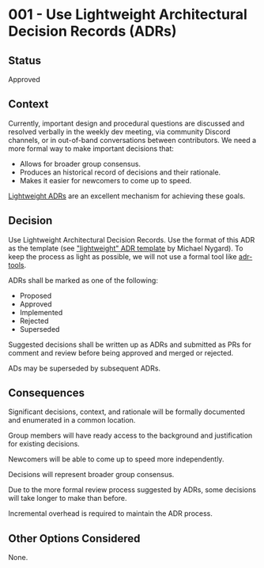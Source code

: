 # 001 - Use Lightweight Architectural Decision Records (ADRs)

## Status

Approved

## Context

Currently, important design and procedural questions are discussed and resolved verbally in the weekly dev meeting, via community Discord channels, or in out-of-band conversations between contributors. We need a more formal way to make important decisions that:

- Allows for broader group consensus.
- Produces an historical record of decisions and their rationale.
- Makes it easier for newcomers to come up to speed.

[Lightweight ADRs](https://adr.github.io/) are an excellent mechanism for achieving these goals.

## Decision

Use Lightweight Architectural Decision Records. Use the format of this ADR as the template (see ["lightweight" ADR template](https://github.com/joelparkerhenderson/architecture-decision-record/blob/main/locales/en/templates/decision-record-template-by-michael-nygard/index.md) by Michael Nygard). To keep the process as light as possible, we will not use a formal tool like [adr-tools](https://github.com/npryce/adr-tools).

ADRs shall be marked as one of the following:

- Proposed
- Approved
- Implemented
- Rejected
- Superseded

Suggested decisions shall be written up as ADRs and submitted as PRs for comment and review before being approved and merged or rejected.

ADs may be superseded by subsequent ADRs.

## Consequences

Significant decisions, context, and rationale will be formally documented and enumerated in a common location.

Group members will have ready access to the background and justification for existing decisions.

Newcomers will be able to come up to speed more independently.

Decisions will represent broader group consensus.

Due to the more formal review process suggested by ADRs, some decisions will take longer to make than before.

Incremental overhead is required to maintain the ADR process.

## Other Options Considered

None.
